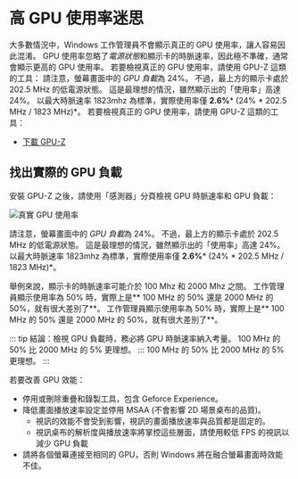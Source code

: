 # 高 GPU 使用率迷思

大多數情況中，Windows 工作管理員不會顯示真正的 GPU 使用率，讓人容易因此混淆。 GPU 使用率忽略了*電源狀態*和顯示卡的時脈速率，因此極不準確，通常會顯示更高的 GPU 使用率。 若要檢視真正的 GPU 使用率，請使用 GPU-Z 這類的工具： 請注意，螢幕畫面中的 *GPU 負載*為 24%。 不過，最上方的顯示卡處於 202.5 MHz 的低電源狀態。 這是最理想的情況，雖然顯示出的「使用率」高達 24%。 以最大時脈速率 1823mhz 為標準，實際使用率僅 **2.6%*** (24% * 202.5 MHz / 1823 MHz)*。 若要檢視真正的 GPU 使用率，請使用 GPU-Z 這類的工具：

* [下載 GPU-Z](https://www.techpowerup.com/gpuz/)

## 找出實際的 GPU 負載

安裝 GPU-Z 之後，請使用「感測器」分頁檢視 GPU 時脈速率和 GPU 負載：

![真實 GPU 使用率](./gpuz.png)

請注意，螢幕畫面中的 *GPU 負載*為 24%。 不過，最上方的顯示卡處於 202.5 MHz 的低電源狀態。 這是最理想的情況，雖然顯示出的「使用率」高達 24%。 以最大時脈速率 1823mhz 為標準，實際使用率僅 **2.6%*** (24% * 202.5 MHz / 1823 MHz)*。

舉例來說，顯示卡的時脈速率可能介於 100 Mhz 和 2000 Mhz 之間。 工作管理員顯示使用率為 50% 時，實際上是** 100 MHz 的 50% 還是 2000 MHz 的 50%，就有很大差別了**。 工作管理員顯示使用率為 50% 時，實際上是** 100 MHz 的 50% 還是 2000 MHz 的 50%，就有很大差別了**。

::: tip 結論：檢視 GPU 負載時，務必將 GPU 時脈速率納入考量。 100 MHz 的 50% 比 2000 MHz 的 5% 更理想。 ::: 100 MHz 的 50% 比 2000 MHz 的 5% 更理想。 :::

若要改善 GPU 效能：

* 停用或刪除重疊和錄製工具，包含 Geforce Experience。
* 降低畫面播放速率設定並停用 MSAA (不會影響 2D 場景桌布的品質)。
    * 視訊的效能不會受到影響，視訊的畫面播放速率與品質都是固定的。
    * 視訊桌布的解析度與播放速率將掌控這些層面，請使用較低 FPS 的視訊以減少 GPU 負載
* 請將各個螢幕連接至相同的 GPU，否則 Windows 將在融合螢幕畫面時效能不佳。